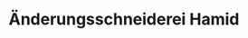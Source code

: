---
title: "Änderungsschneiderei Hamid"
url: /berlin/aenderungsschneiderei-hamid/
shop: Schneiderei
---